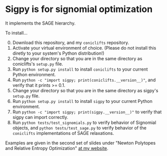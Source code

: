# Sigpy is for signomial optimization
It implements the SAGE hierarchy. 

To install...

0. Download this repository, and my ``coniclifts`` repository.
1. Activate your virtual environment of choice. (Please do not install this diretly to your system's Python distribution!)
2. Change your directory so that you are in the same directory as coniclifts's ``setup.py`` file.
3. Run ``python setup.py install`` to install ``coniclifts`` to your current Python environment.
4. Run ``python -c "import sigpy; print(coniclifts.__version__)"``, and verify that it prints >= 0.1.
5. Change your directory so that you are in the same directory as sigpy's ``setup.py`` file.
6. Run ``python setup.py install`` to install ``sigpy`` to your current Python environment.
7. Run ``python -c "import sigpy; print(sigpy.__version__)"`` to verify that sigpy can import correctly.
8. Run ``python tests/test_signomials.py`` to verify behavior of Signomial objects, and ``python tests/test_sage.py`` to verify behavior of the ``coniclifts`` implementations of SAGE relaxations.

Examples are given in the second set of slides under "Newton Polytopes and Relative Entropy Optimization" [at my website](http://rileyjmurray.com/research).
